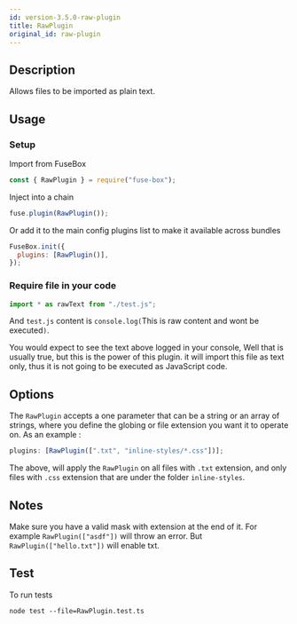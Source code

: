 ```yaml
---
id: version-3.5.0-raw-plugin
title: RawPlugin
original_id: raw-plugin
---
```


## Description

Allows files to be imported as plain text.

## Usage

### Setup

Import from FuseBox

```js
const { RawPlugin } = require("fuse-box");
```

Inject into a chain

```js
fuse.plugin(RawPlugin());
```

Or add it to the main config plugins list to make it available across bundles

```js
FuseBox.init({
  plugins: [RawPlugin()],
});
```

### Require file in your code

```js
import * as rawText from "./test.js";
```

And `test.js` content is `console.log(`This is raw content and wont be
executed`)`.

You would expect to see the text above logged in your console, Well that is
usually true, but this is the power of this plugin. it will import this file as
text only, thus it is not going to be executed as JavaScript code.

## Options

The `RawPlugin` accepts a one parameter that can be a string or an array of
strings, where you define the globing or file extension you want it to operate
on. As an example :

```js
plugins: [RawPlugin([".txt", "inline-styles/*.css"])];
```

The above, will apply the `RawPlugin` on all files with `.txt` extension, and
only files with `.css` extension that are under the folder `inline-styles`.

## Notes

Make sure you have a valid mask with extension at the end of it. For example
`RawPlugin(["asdf"])` will throw an error. But `RawPlugin(["hello.txt"])` will
enable txt.

## Test

To run tests

```
node test --file=RawPlugin.test.ts
```
